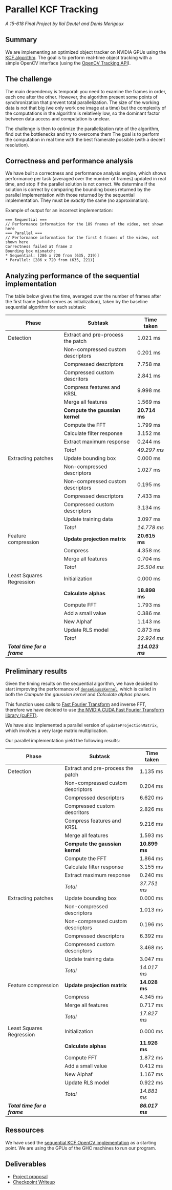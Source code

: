 # Parallel KCF Tracking
_A 15-618 Final Project by Ilaï Deutel and Denis Merigoux_

## Summary

We are implementing an optimized object tracker on NVIDIA GPUs using the [KCF algorithm](http://home.isr.uc.pt/~pedromartins/Publications/henriques_eccv2012.pdf). The goal is to perform real-time object tracking with a simple OpenCV interface (using the [OpenCV Tracking API](http://docs.opencv.org/trunk/d9/df8/group__tracking.html)).

## The challenge

The main dependency is temporal: you need to examine the frames in order, each one after the other. However, the algorithm present some points of synchronization that prevent total parallelization. The size of the working data is not that big (we only work one image at a time) but the complexity of the computations in the algorithm is relatively low, so the dominant factor between data access and computation is unclear.

The challenge is then to optimize the parallelization rate of the algorithm, find out the bottlenecks and try to overcome them The goal is to perform the computation in real time with the best framerate possible (with a decent resolution).

## Correctness and performance analysis

We have built a correctness and performance analysis engine, which shows performance per task (averaged over the number of frames) updated in real time, and stop if the parallel solution is not correct. We determine if the solution is correct by comparing the bounding boxes returned by the parallel implementation with those returned by the sequential implementation. They must be *exactly* the same (no approximation).

Example of output for an incorrect implementation:
```
=== Sequential ===
// Performance information for the 189 frames of the video, not shown here
=== Parallel ===
// Performance information for the first 4 frames of the video, not shown here
Correctness failed at frame 3
Bounding box mismatch:
* Sequential: [286 x 720 from (635, 219)]
* Parallel: [286 x 720 from (635, 221)]
```

## Analyzing performance of the sequential implementation

The table below gives the time, averaged over the number of frames after the first frame (which serves as initialization), taken by the baseline sequential algorithm for each subtask:

| Phase | Subtask | Time taken |
|--------------------------|-------------------------------------|-----------------|
| Detection | Extract and pre-process the patch | 1.021 ms |
|  | Non-compressed custom descriptors | 0.201 ms |
|  | Compressed descriptors | 7.758 ms |
|  | Compressed custom descritors | 2.841 ms |
|  | Compress features and KRSL | 9.998 ms |
|  | Merge all features | 1.569 ms |
|  | **Compute the gaussian kernel** | **20.714 ms** |
|  | Compute the FFT | 1.799 ms |
|  | Calculate filter response | 3.152 ms |
|  | Extract maximum response | 0.244 ms |
|  | *Total* | *49.297 ms* |
| Extracting patches | Update bounding box | 0.000 ms |
|  | Non-compressed descriptors | 1.027 ms |
|  | Non-compressed custom descriptors | 0.195 ms |
|  | Compressed descriptors | 7.433 ms |
|  | Compressed custom descriptors | 3.134 ms |
|  | Update training data | 3.097 ms |
|  | *Total* | *14.778 ms* |
| Feature compression | **Update projection matrix** | **20.615 ms** |
|  | Compress | 4.358 ms |
|  | Merge all features | 0.704 ms |
|  | *Total* | *25.504 ms* |
| Least Squares Regression | Initialization | 0.000 ms |
|  | **Calculate alphas** | **18.898 ms** |
|  | Compute FFT | 1.793 ms |
|  | Add a small value | 0.386 ms |
|  | New Alphaf | 1.143 ms |
|  | Update RLS model | 0.873 ms |
|  | *Total* | *22.924 ms* |
| ***Total time for a frame*** | | ***114.023 ms*** |

## Preliminary results

Given the timing results on the sequential algorithm, we have decided to start improving the performance of [`denseGaussKernel`](https://github.com/denismerigoux/GPU-tracking/blob/master/src/trackerKCF.cpp), which is called in both the _Compute the gaussian kernel_ and _Calculate alphas_ phases.

This function uses calls to [Fast Fourier Transform](https://en.wikipedia.org/wiki/Fast_Fourier_transform) and inverse FFT, therefore we have decided to use [the NVIDIA CUDA Fast Fourier Transform library (cuFFT)](https://developer.nvidia.com/cufft).

We have also implemented a parallel version of `updateProjectionMatrix`, which involves a very large matrix multiplication.

Our parallel implementation yield the following results:

| Phase | Subtask | Time taken |
|--------------------------|-------------------------------------|-----------------|
| Detection | Extract and pre-process the patch | 1.135 ms |
|  | Non-compressed custom descriptors | 0.204 ms |
|  | Compressed descriptors | 6.620 ms |
|  | Compressed custom descritors | 2.826 ms |
|  | Compress features and KRSL | 9.216 ms |
|  | Merge all features | 1.593 ms |
|  | **Compute the gaussian kernel** | **10.899 ms** |
|  | Compute the FFT | 1.864 ms |
|  | Calculate filter response | 3.155 ms |
|  | Extract maximum response | 0.240 ms |
|  | *Total* | *37.751 ms* |
| Extracting patches | Update bounding box | 0.000 ms |
|  | Non-compressed descriptors | 1.013 ms |
|  | Non-compressed custom descriptors | 0.196 ms |
|  | Compressed descriptors | 6.392 ms |
|  | Compressed custom descriptors | 3.468 ms |
|  | Update training data | 3.047 ms |
|  | *Total* | *14.017 ms* |
| Feature compression | **Update projection matrix** | **14.028 ms** |
|  | Compress | 4.345 ms |
|  | Merge all features | 0.717 ms |
|  | *Total* | *17.827 ms* |
| Least Squares Regression | Initialization | 0.000 ms |
|  | **Calculate alphas** | **11.926 ms** |
|  | Compute FFT | 1.872 ms |
|  | Add a small value | 0.412 ms |
|  | New Alphaf | 1.167 ms |
|  | Update RLS model | 0.922 ms |
|  | *Total* | *14.881 ms* |
| ***Total time for a frame*** | | ***86.017 ms*** |

## Ressources

We have used the [sequential KCF OpenCV implementation](http://docs.opencv.org/trunk/d2/dff/classcv_1_1TrackerKCF.html) as a starting point. We are using the GPUs of the GHC machines to run our program.


## Deliverables
* [Project proposal](https://github.com/denismerigoux/GPU-tracking/raw/master/proposal/proposal.pdf)
* [Checkpoint Writeup](https://github.com/denismerigoux/GPU-tracking/raw/master/checkpoint/checkpoint.pdf)
